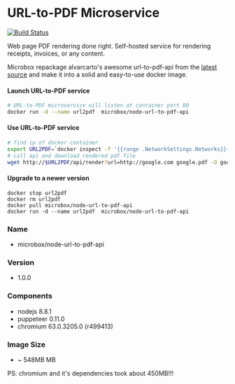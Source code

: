 URL-to-PDF Microservice
======================

[![Build Status](https://travis-ci.org/microbox/node-url-to-pdf-api.svg?branch=master)](https://travis-ci.org/microbox/node-url-to-pdf-api)

Web page PDF rendering done right. Self-hosted service for rendering receipts, invoices, or any content.

Microbox repackage alvarcarto's awesome url-to-pdf-api from the [latest source](https://github.com/alvarcarto/url-to-pdf-api) and make it into a solid and easy-to-use docker image.

#### Launch URL-to-PDF service 

```bash
# URL-to-PDF microservice will listen at container port 80
docker run -d --name url2pdf  microbox/node-url-to-pdf-api
```

#### Use URL-to-PDF service 

```bash
# find ip of docker container
export URL2PDF=`docker inspect -f '{{range .NetworkSettings.Networks}}{{.IPAddress}}{{end}}' url2pdf`
# call api and download rendered pdf file
wget http://$URL2PDF/api/render?url=http://google.com google.pdf -O google.pdf
```

#### Upgrade to a newer version

```
docker stop url2pdf
docker rm url2pdf
docker pull microbox/node-url-to-pdf-api
docker run -d --name url2pdf  microbox/node-url-to-pdf-api
```

### Name

- microbox/node-url-to-pdf-api

### Version

- 1.0.0

### Components

- nodejs 8.8.1
- puppeteer 0.11.0
- chromium 63.0.3205.0 (r499413)

### Image Size

-  ~ 548MB MB

PS: chromium and it's dependencies took about 450MB!!!
